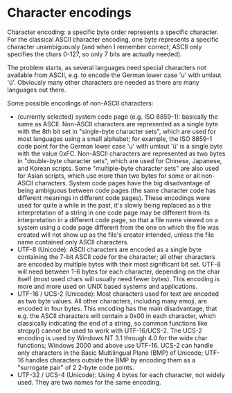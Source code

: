 # Character encodings

Character encoding: a specific byte order represents a specific character. For the classical ASCII character encoding, one byte represents a specific character unambiguously (and when I remember correct, ASCII only specifies the chars 0-127, so only 7 bits are actually needed).

The problem starts, as several languages need special characters not available from ASCII, e.g. to encode the German lower case 'u' with umlaut 'ü'. Obviously many other characters are needed as there are many languages out there.

Some possible encodings of non-ASCII characters:

  - (currently selected) system code page (e.g. ISO 8859-1): basically the same as ASCII.  Non-ASCII characters are represented as a single byte with the 8th bit set in "single-byte character sets", which are used for most languages using a small alphabet; for example, the ISO 8859-1 code point for the German lower case 'u' with umlaut 'ü' is a single byte with the value 0xFC. Non-ASCII characters are represented as two bytes in "double-byte character sets", which are used for Chinese, Japanese, and Korean scripts.  Some "multiple-byte character sets" are also used for Asian scripts, which use more than two bytes for some or all non-ASCII characters. System code pages have the big disadvantage of being ambiguous between code pages (the same character code has different meanings in different code pages). These encodings were used for quite a while in the past, it's slowly being replaced as a the interpretation of a string in one code page may be different from its interpretation in a different code page, so that a file name viewed on a system using a code page different from the one on which the file was created will not show up as the file's creator intended, unless the file name contained only ASCII characters.
  - UTF-8 (Unicode): ASCII characters are encoded as a single byte containing the 7-bit ASCII code for the character; all other characters are encoded by multiple bytes with their most significant bit set. UTF-8 will need between 1-6 bytes for each character, depending on the char itself (most used chars will usually need fewer bytes). This encoding is more and more used on UNIX based systems and applications.
  - UTF-16 / UCS-2 (Unicode): Most characters used for text are encoded as two byte values. All other characters, including many emoji, are encoded in four bytes. This encoding has the main disadvantage, that e.g. the ASCII characters will contain a 0x00 in each character, which classically indicating the end of a string, so common functions like strcpy() cannot be used to work with UTF-16/UCS-2. The UCS-2 encoding is used by Windows NT 3.1 through 4.0 for the wide char functions; Windows 2000 and above use UTF-16. UCS-2 can handle only characters in the Basic Multilingual Plane (BMP) of Unicode; UTF-16 handles characters outside the BMP by encoding them as a "surrogate pair" of 2 2-byte code points.
  - UTF-32 / UCS-4 (Unicode): Using 4 bytes for each character, not widely used. They are two names for the same encoding.
